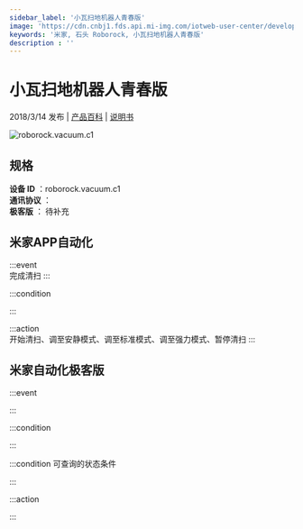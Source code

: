```yaml
---
sidebar_label: '小瓦扫地机器人青春版'
image: 'https://cdn.cnbj1.fds.api.mi-img.com/iotweb-user-center/developer_16790691071350mGR3PjK.png?GalaxyAccessKeyId=AKVGLQWBOVIRQ3XLEW&Expires=9223372036854775807&Signature=6XcSAOOH2Yy6uRd1aGHTEZZKNWE='
keywords: '米家, 石头 Roborock, 小瓦扫地机器人青春版'
description : ''
---
```

# 小瓦扫地机器人青春版

2018/3/14 发布 | [产品百科](https://home.mi.com/webapp/content/baike/product/index.html?model=roborock.vacuum.c1/) | [说明书](https://home.mi.com/views/introduction.html?model=roborock.vacuum.c1&region=cn)

![roborock.vacuum.c1](https://cdn.cnbj1.fds.api.mi-img.com/iotweb-user-center/developer_16790691071350mGR3PjK.png?GalaxyAccessKeyId=AKVGLQWBOVIRQ3XLEW&Expires=9223372036854775807&Signature=6XcSAOOH2Yy6uRd1aGHTEZZKNWE=)

## 规格  
> 
**设备 ID** ：roborock.vacuum.c1  
**通讯协议** ：  
**极客版**  ： 待补充 


## 米家APP自动化  

:::event  
完成清扫
:::

:::condition  

:::

:::action   
开始清扫、调至安静模式、调至标准模式、调至强力模式、暂停清扫
:::

## 米家自动化极客版  

:::event  

:::

:::condition  

:::

:::condition 可查询的状态条件  

:::

:::action  

:::

        
